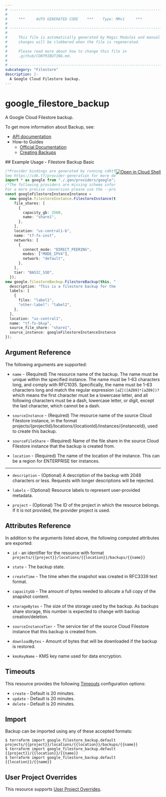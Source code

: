 ```yaml
---
# ----------------------------------------------------------------------------
#
#     ***     AUTO GENERATED CODE    ***    Type: MMv1     ***
#
# ----------------------------------------------------------------------------
#
#     This file is automatically generated by Magic Modules and manual
#     changes will be clobbered when the file is regenerated.
#
#     Please read more about how to change this file in
#     .github/CONTRIBUTING.md.
#
# ----------------------------------------------------------------------------
subcategory: "Filestore"
description: |-
  A Google Cloud Filestore backup.
---
```


# google\_filestore\_backup

A Google Cloud Filestore backup.

To get more information about Backup, see:

* [API documentation](https://cloud.google.com/filestore/docs/reference/rest/v1/projects.locations.instances.backups)
* How-to Guides
  * [Official Documentation](https://cloud.google.com/filestore/docs/backups)
  * [Creating Backups](https://cloud.google.com/filestore/docs/create-backups)

<div class = "oics-button" style="float: right; margin: 0 0 -15px">
  <a href="https://console.cloud.google.com/cloudshell/open?cloudshell_git_repo=https%3A%2F%2Fgithub.com%2Fterraform-google-modules%2Fdocs-examples.git&cloudshell_working_dir=filestore_backup_basic&cloudshell_image=gcr.io%2Fgraphite-cloud-shell-images%2Fterraform%3Alatest&open_in_editor=main.tf&cloudshell_print=.%2Fmotd&cloudshell_tutorial=.%2Ftutorial.md" target="_blank">
    <img alt="Open in Cloud Shell" src="//gstatic.com/cloudssh/images/open-btn.svg" style="max-height: 44px; margin: 32px auto; max-width: 100%;">
  </a>
</div>
## Example Usage - Filestore Backup Basic

```typescript
/*Provider bindings are generated by running cdktf get.
See https://cdk.tf/provider-generation for more details.*/
import * as google from "./.gen/providers/google";
/*The following providers are missing schema information and might need manual adjustments to synthesize correctly: google.
For a more precise conversion please use the --provider flag in convert.*/
const googleFilestoreInstanceInstance =
  new google.filestoreInstance.FilestoreInstance(this, "instance", {
    file_shares: [
      {
        capacity_gb: 2560,
        name: "share1",
      },
    ],
    location: "us-central1-b",
    name: "tf-fs-inst",
    networks: [
      {
        connect_mode: "DIRECT_PEERING",
        modes: ["MODE_IPV4"],
        network: "default",
      },
    ],
    tier: "BASIC_SSD",
  });
new google.filestoreBackup.FilestoreBackup(this, "backup", {
  description: "This is a filestore backup for the test instance",
  labels: [
    {
      files: "label1",
      "other-label": "label2",
    },
  ],
  location: "us-central1",
  name: "tf-fs-bkup",
  source_file_share: "share1",
  source_instance: googleFilestoreInstanceInstance.id,
});

```

## Argument Reference

The following arguments are supported:

*   `name` -
    (Required)
    The resource name of the backup. The name must be unique within the specified instance.
    The name must be 1-63 characters long, and comply with
    RFC1035. Specifically, the name must be 1-63 characters long and match
    the regular expression `[aZ]([AZ09]*[aZ09])?` which means the
    first character must be a lowercase letter, and all following
    characters must be a dash, lowercase letter, or digit, except the last
    character, which cannot be a dash.

*   `sourceInstance` -
    (Required)
    The resource name of the source Cloud Filestore instance, in the format projects/{projectId}/locations/{locationId}/instances/{instanceId}, used to create this backup.

*   `sourceFileShare` -
    (Required)
    Name of the file share in the source Cloud Filestore instance that the backup is created from.

*   `location` -
    (Required)
    The name of the location of the instance. This can be a region for ENTERPRISE tier instances.

***

*   `description` -
    (Optional)
    A description of the backup with 2048 characters or less. Requests with longer descriptions will be rejected.

*   `labels` -
    (Optional)
    Resource labels to represent user-provided metadata.

*   `project` - (Optional) The ID of the project in which the resource belongs.
    If it is not provided, the provider project is used.

## Attributes Reference

In addition to the arguments listed above, the following computed attributes are exported:

*   `id` - an identifier for the resource with format `projects/{{project}}/locations/{{location}}/backups/{{name}}`

*   `state` -
    The backup state.

*   `createTime` -
    The time when the snapshot was created in RFC3339 text format.

*   `capacityGb` -
    The amount of bytes needed to allocate a full copy of the snapshot content.

*   `storageBytes` -
    The size of the storage used by the backup. As backups share storage, this number is expected to change with backup creation/deletion.

*   `sourceInstanceTier` -
    The service tier of the source Cloud Filestore instance that this backup is created from.

*   `downloadBytes` -
    Amount of bytes that will be downloaded if the backup is restored.

*   `kmsKeyName` -
    KMS key name used for data encryption.

## Timeouts

This resource provides the following
[Timeouts](https://developer.hashicorp.com/terraform/plugin/sdkv2/resources/retries-and-customizable-timeouts) configuration options:

* `create` - Default is 20 minutes.
* `update` - Default is 20 minutes.
* `delete` - Default is 20 minutes.

## Import

Backup can be imported using any of these accepted formats:

```console
$ terraform import google_filestore_backup.default projects/{{project}}/locations/{{location}}/backups/{{name}}
$ terraform import google_filestore_backup.default {{project}}/{{location}}/{{name}}
$ terraform import google_filestore_backup.default {{location}}/{{name}}
```

## User Project Overrides

This resource supports [User Project Overrides](https://registry.terraform.io/providers/hashicorp/google/latest/docs/guides/provider_reference#user_project_override).
